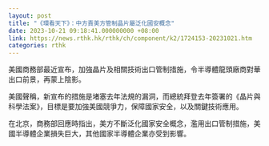 ```yaml
---
layout: post
title: "《環看天下》：中方責美方管制晶片屬泛化國安概念"
date: 2023-10-21 09:18:41.000000000 +08:00
link: https://news.rthk.hk/rthk/ch/component/k2/1724153-20231021.htm
categories: rthk
---
```


美國商務部最近宣布，加強晶片及相關技術出口管制措施，令半導體龍頭廠商對華出口前景，再蒙上陰影。

美國聲稱，新宣布的措施是堵塞去年法規的漏洞，而總統拜登去年簽署的《晶片與科學法案》，目標是要加強美國競爭力，保障國家安全，以及關鍵技術應用。

在北京，商務部回應時指出，美方不斷泛化國家安全概念，濫用出口管制措施，美國半導體企業損失巨大，其他國家半導體企業亦受到影響。
